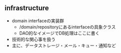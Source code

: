 ## infrastructure
- domain interfaceの実装群
  - /domain/repositoryにあるinterfaceの具象クラス
  - DAO的なイメージでDB処理はここに書く
- 技術的な関心事を扱う
- 主に、データストレージ・メール・キュー・通知など
